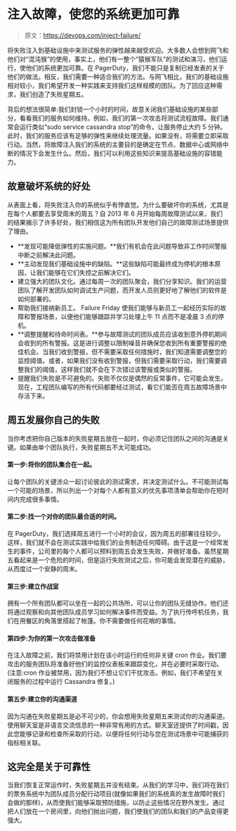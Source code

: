# 注入故障，使您的系统更加可靠

> 原文：<https://devops.com/inject-failure/>

将失败注入到基础设施中来测试服务的弹性越来越受欢迎。大多数人会想到网飞和他们对“混沌猴”的使用，事实上，他们有一整个“猿猴军队”的测试和演习，他们运行，使他们的系统更加可靠。在 PagerDuty，我们不能只是复制已经发表的关于他们的做法。相反，我们需要一种适合我们的方法。与网飞相比，我们的基础设施相对较小，我们希望开发一种实践来支持我们这样规模的团队。为了回应这种需求，我们创造了失败星期五。

背后的想法很简单:我们封锁一个小时的时间，故意关闭我们基础设施的某些部分，看看我们的服务如何维持。例如，我们的第一次攻击将测试流程故障。我们通常会运行类似“sudo service cassandra stop”的命令，让服务停止大约 5 分钟。此时，我们的服务应该有足够的弹性来继续处理流量。如果没有，将需要立即采取行动。当然，将故障注入我们的系统的主要目的是确定在节点、数据中心或网络中断的情况下会发生什么。然后，我们可以利用这些知识来提高基础设施的容错能力。

## 故意破坏系统的好处

从表面上看，将失败注入你的系统似乎有悖直觉。为什么要破坏你的系统，尤其是在每个人都要去享受周末的周五？自 2013 年 6 月开始每周故障测试以来，我们的结果揭示了许多好处，我们相信这为所有团队开发他们自己的故障测试场景提供了理由。

*   **发现可能降低弹性的实施问题。**我们有机会在此问题导致非工作时间警报中断之前解决此问题。
*   **主动发现我们基础设施中的缺陷。**这些缺陷可能最终成为停机的根本原因，让我们能够在它们失控之前解决它们。
*   建立强大的团队文化。通过每周一次的团队聚会，我们分享知识。我们的运营团队了解开发团队如何调试生产问题，而开发人员则更好地了解他们的软件是如何部署的。
*   帮助我们接纳新员工。 Failure Friday 使我们能够与新员工一起经历实际的故障和警报场景，以便他们能够跟踪并学习处理上午 11 点而不是凌晨 3 点的停机。
*   **调整提醒和待命时间表。**参与故障测试的团队成员应该收到意外停机期间会收到的所有警报。这是进行调整以限制噪音并确保您收到所有重要警报的绝佳机会。当我们收到警报，但不需要采取任何措施时，我们知道需要调整您的监控阈值。或者，如果我们没有收到警报，但我们需要采取行动，我们需要调整我们的阈值，这样我们就不会在下次错过该警报或类似的警报。
*   提醒我们失败是不可避免的。失败不仅仅是偶然的反常事件，它可能会发生。现在，工程团队编写的所有代码都要经过测试，看它们能否在周五故障场景中存活下来。

## 周五发展你自己的失败

当你考虑把你自己版本的失败星期五放在一起时，你必须记住团队之间的沟通是关键。如果由单个团队执行，失败星期五不太可能成功。

#### 第一步:将你的团队集合在一起。

让每个团队的关键涉众一起讨论彼此的测试需求，并决定测试什么。不可能测试每一个可能的场景，所以列出一个对每个人都有意义的优先事项清单会帮助你在短时间内完成很多事情。

#### 第二步:找一个对你的团队最合适的时间。

在 PagerDuty，我们选择周五进行一个小时的会议，因为周五的部署往往较少。这样，我们就不会在测试实践中给我们的业务制造任何障碍。由于这是一个经常发生的事件，公司里的每个人都可以预料到周五会发生失败，并做好准备。虽然星期五看起来是一个危险的时间，但是运行失败测试之后，你可能会发现潜在的威胁，从而度过一个安静的周末。

#### 第三步:建立作战室

拥有一个所有团队都可以坐在一起的公共场所，可以让你的团队无缝协作。他们还将通过观察和向其他团队成员学习如何解决事件而受益。为了执行传呼机任务，我们在用餐区的角落里搭起了帐篷。你不需要做任何花哨的事情。

#### 第四步:为你的第一次攻击做准备

在注入故障之前，我们将禁用计划在该小时运行的任何非关键 cron 作业。我们要攻击的服务团队将准备好他们的监控仪表板来跟踪变化，并在必要时采取行动。(注意:cron 作业被禁用，因为我们不想让它们干扰攻击。例如，我们不希望在关闭服务的过程中运行 Cassandra 修复。)

#### 第五步:建立你的沟通渠道

因为沟通在失败星期五是必不可少的，你会想用失败星期五来测试你的沟通渠道。使用聊天室是非语言交流信息的一种非常有用的方式。聊天室还提供了时间戳，因此您能够记录和检查所采取的行动，以便将任何行动与您在测试场景中可能捕获的指标相关联。

## 这完全是关于可靠性

当我们恢复正常运作时，失败星期五并没有结束。从我们的学习中，我们将在我们的票务系统中为团队成员分配行动项目(就像如果我们的系统真的发生故障时我们会做的那样)，从而使我们能够采取预防措施，以防止这些情况在野外发生。通过把人们放在一个房间里，向他们抛出问题，我们使我们的团队和我们的产品变得更强大。